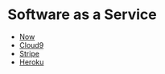 # Software as a Service

* [Now](now.md)
* [Cloud9](c9io.md)
* [Stripe](stripe.md)
* [Heroku](heroku.md)
